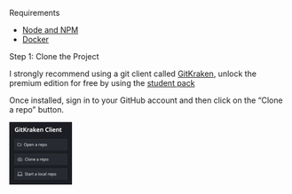 Requirements
- [Node and NPM](https://nodejs.org/)
- [Docker](https://www.docker.com/)

Step 1: Clone the Project

I strongly recommend using a git client called [GitKraken](https://www.gitkraken.com/), unlock the premium edition for free by using the [student pack](https://www.gitkraken.com/github-student-developer-pack-bundle)

Once installed, sign in to your GitHub account and then click on the “Clone a repo” button.

![](images/gitkraken-clone-btn.png)

